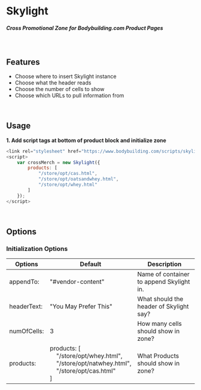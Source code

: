# Skylight

##### Cross Promotional Zone for Bodybuilding.com Product Pages

</br>

## Features

* Choose where to insert Skylight instance
* Choose what the header reads
* Choose the number of cells to show
* Choose which URLs to pull information from

<br />

## Usage
**1. Add script tags at bottom of product block and initialize zone**

```javascript
<link rel="stylesheet" href="https://www.bodybuilding.com/scripts/skylight.min.js" />
<script>
    var crossMerch = new Skylight({
        products: [
            "/store/opt/cas.html",
            "/store/opt/oatsandwhey.html",
            "/store/opt/whey.html"
        ]
    });
</script>
```
<br />

## Options


### Initialization Options

Options | Default | Description
------------ | ------------- | -------------
appendTo: | "#vendor-content" | Name of container to append Skylight in.
headerText: | "You May Prefer This" | What should the header of Skylight say?
numOfCells: | 3 | How many cells should show in zone?
products: | products: [</br>&nbsp;&nbsp;&nbsp;&nbsp;"/store/opt/whey.html",</br>&nbsp;&nbsp;&nbsp;&nbsp;"/store/opt/natwhey.html",</br>&nbsp;&nbsp;&nbsp;&nbsp;"/store/opt/cas.html"</br>] | What Products should show in zone?

